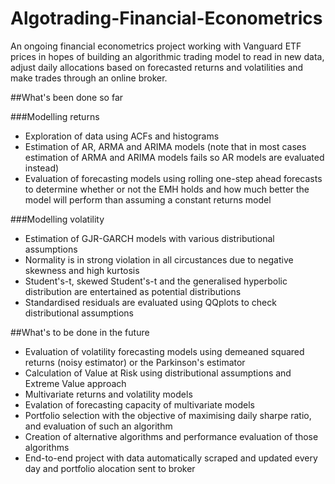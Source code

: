 # Algotrading-Financial-Econometrics

An ongoing financial econometrics project working with Vanguard ETF prices in hopes of building an algorithmic trading model to read in new data, adjust daily allocations based on forecasted returns and volatilities and make trades through an online broker.

##What's been done so far

###Modelling returns
- Exploration of data using ACFs and histograms
- Estimation of AR, ARMA and ARIMA models (note that in most cases estimation of ARMA and ARIMA models fails so AR models are evaluated instead)
- Evaluation of forecasting models using rolling one-step ahead forecasts to determine whether or not the EMH holds and how much better the model will perform than assuming a constant returns model

###Modelling volatility 
- Estimation of GJR-GARCH models with various distributional assumptions
- Normality is in strong violation in all circustances due to negative skewness and high kurtosis
- Student's-t, skewed Student's-t and the generalised hyperbolic distribution are entertained as potential distributions
- Standardised residuals are evaluated using QQplots to check distributional assumptions

##What's to be done in the future
- Evaluation of volatility forecasting models using demeaned squared returns (noisy estimator) or the Parkinson's estimator
- Calculation of Value at Risk using distributional assumptions and Extreme Value approach
- Multivariate returns and volatility models
- Evalation of forecasting capacity of multivariate models
- Portfolio selection with the objective of maximising daily sharpe ratio, and evaluation of such an algorithm
- Creation of alternative algorithms and performance evaluation of those algorithms
- End-to-end project with data automatically scraped and updated every day and portfolio alocation sent to broker

